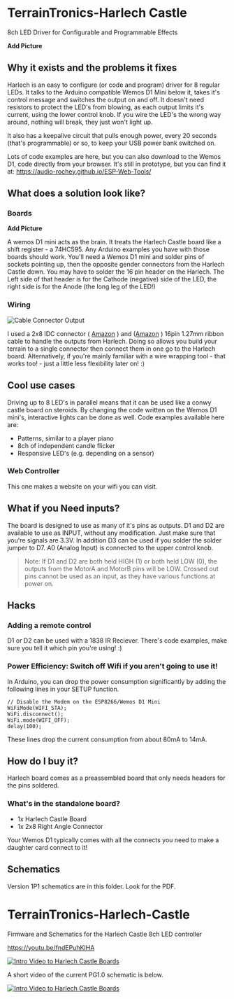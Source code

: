 # TerrainTronics-Harlech Castle
8ch LED Driver for Configurable and Programmable Effects

**Add Picture**

## Why it exists and the problems it fixes
Harlech is an easy to configure (or code and program) driver for 8 regular LEDs. It talks to the Arduino compatible Wemos D1 Mini below it, takes it's control message and switches the output on and off.
It doesn't need resistors to protect the LED's from blowing, as each output limits it's current, using the lower control knob. If you wire the LED's the wrong way around, nothing will break, they just won't light up.

It also has a keepalive circuit that pulls enough power, every 20 seconds (that's programmable) or so, to keep your USB power bank switched on.

Lots of code examples are here, but you can also download to the Wemos D1, code directly from your browser. It's still in prototype, but you can find it at: https://audio-rochey.github.io/ESP-Web-Tools/

## What does a solution look like?

### Boards

**Add Picture** 

A wemos D1 mini acts as the brain. It treats the Harlech Castle board like a shift register - a 74HC595. Any Arduino examples you have with those boards should work.
You'll need a Wemos D1 mini and solder pins of sockets pointing up, then the opposite gender connectors from the Harlech Castle down. You may have to solder the 16 pin header on the Harlech. The Left side of that header is for the Cathode (negative) side of the LED, the right side is for the Anode (the long leg of the LED!)

### Wiring

![Cable Connector Output](https://github.com/user-attachments/assets/994369ca-0bff-40fa-ae99-cdc0f2c93ae0)

I used a 2x8 IDC connector ( [Amazon](https://a.co/d/hbylqzd) ) and ([Amazon](https://a.co/d/8xHjDtx) ) 16pin 1.27mm ribbon cable to handle the outputs from Harlech. 
Doing so allows you build your terrain to a single connector then connect them in one go to the Harlech board. 
Alternatively, if you're mainly familiar with a wire wrapping tool - that works too! - just a little less flexibility later on! :)


## Cool use cases
Driving up to 8 LED's in parallel means that it can be used like a conwy castle board on steroids. By changing the code written on the Wemos D1 mini's, interactive lights can be done as well. Code examples available here are:
- Patterns, similar to a player piano
- 8ch of independent candle flicker
- Responsive LED's (e.g. depending on a sensor)


### Web Controller

This one makes a website on your wifi you can visit.

## What if you Need inputs?
The board is designed to use as many of it's pins as outputs. D1 and D2 are available to use as INPUT, without any modification. Just make sure that you're signals are 3.3V. In addition D3 can be used if you solder the solder jumper to D7. A0 (Analog Input) is connected to the upper control knob.

> Note: If D1 and D2 are both held HIGH (1) or both held LOW (0), the outputs from the MotorA and MotorB pins will be LOW.
Crossed out pins cannot be used as an input, as they have various functions at power on.

## Hacks

### Adding a remote control
D1 or D2 can be used with a 1838 IR Reciever. There's code examples, make sure you tell it which pin you're using! :)

### Power Efficiency: Switch off Wifi if you aren't going to use it!

In Arduino, you can drop the power consumption significantly by adding the following lines in your SETUP function.

```
// Disable the Modem on the ESP8266/Wemos D1 Mini
WiFiMode(WIFI_STA);
WiFi.disconnect(); 
WiFi.mode(WIFI_OFF);
delay(100);
```
These lines drop the current consumption from about 80mA to 14mA.

## How do I buy it?

Harlech board comes as a preassembled board that only needs headers for the pins soldered.

### What's in the standalone board?
- 1x Harlech Castle Board
- 1x 2x8 Right Angle Connector
  
Your Wemos D1 typically comes with all the connects you need to make a daughter card connect to it!

## Schematics

Version 1P1 schematics are in this folder. Look for the PDF.

# TerrainTronics-Harlech-Castle
Firmware and Schematics for the Harlech Castle 8ch LED controller

https://youtu.be/fndEPuhKIHA

[![Intro Video to Harlech Castle Boards](https://img.youtube.com/vi/fndEPuhKIHA/0.jpg)](https://www.youtube.com/watch?v=fndEPuhKIHA)

A short video of the current PG1.0 schematic is below.

[![Intro Video to Harlech Castle Boards](https://img.youtube.com/vi/SuaxnXeibzg/0.jpg)](https://www.youtube.com/watch?v=SuaxnXeibzg)
